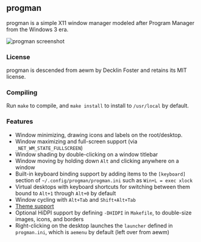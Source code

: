 ## progman

progman is a simple X11 window manager modeled after Program Manager from
the Windows 3 era.

![progman screenshot](https://jcs.org/images/progman-20200810.png)

### License

progman is descended from aewm by Decklin Foster and retains its MIT license.

### Compiling

Run `make` to compile, and `make install` to install to `/usr/local` by
default.

### Features

- Window minimizing, drawing icons and labels on the root/desktop.
- Window maximizing and full-screen support (via `_NET_WM_STATE_FULLSCREEN`)
- Window shading by double-clicking on a window titlebar
- Window moving by holding down `Alt` and clicking anywhere on a window
- Built-in keyboard binding support by adding items to the `[keyboard]`
  section of `~/.config/progman/progman.ini` such as `Win+L = exec xlock`
- Virtual desktops with keyboard shortcuts for switching between them bound
  to `Alt+1` through `Alt+0` by default
- Window cycling with `Alt+Tab` and `Shift+Alt+Tab`
- [Theme support](https://github.com/jcs/progman/tree/master/themes)
- Optional HiDPI support by defining `-DHIDPI` in `Makefile`, to double-size
  images, icons, and borders
- Right-clicking on the desktop launches the `launcher` defined in
  `progman.ini`, which is `aemenu` by default (left over from aewm)
